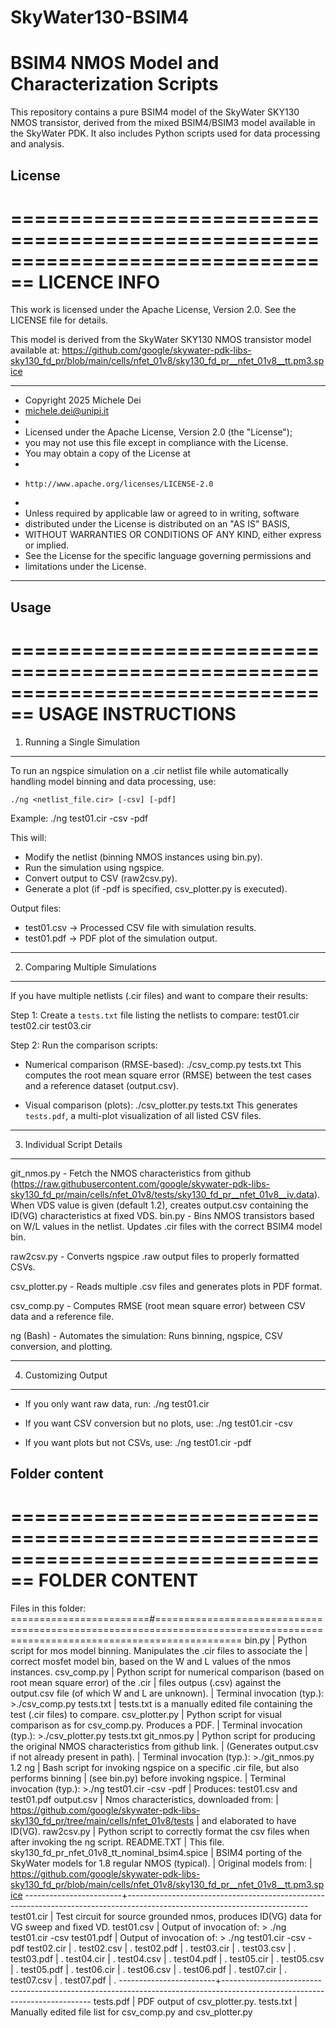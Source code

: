 # SkyWater130-BSIM4
# BSIM4 NMOS Model and Characterization Scripts

This repository contains a pure BSIM4 model of the SkyWater SKY130 NMOS transistor, derived from the mixed BSIM4/BSIM3 model available in the SkyWater PDK.  It also includes Python scripts used for data processing and analysis.

## License
================================================================================
                            LICENCE INFO
================================================================================

This work is licensed under the Apache License, Version 2.0. See the LICENSE file for details.

This model is derived from the SkyWater SKY130 NMOS transistor model available at:
https://github.com/google/skywater-pdk-libs-sky130_fd_pr/blob/main/cells/nfet_01v8/sky130_fd_pr__nfet_01v8__tt.pm3.spice

*******************************************************************************
* Copyright 2025 Michele Dei 
* michele.dei@unipi.it
*
* Licensed under the Apache License, Version 2.0 (the "License");
* you may not use this file except in compliance with the License.
* You may obtain a copy of the License at
*
*     http://www.apache.org/licenses/LICENSE-2.0
*
* Unless required by applicable law or agreed to in writing, software
* distributed under the License is distributed on an "AS IS" BASIS,
* WITHOUT WARRANTIES OR CONDITIONS OF ANY KIND, either express or implied.
* See the License for the specific language governing permissions and
* limitations under the License.
*******************************************************************************

## Usage
================================================================================
                            USAGE INSTRUCTIONS
================================================================================

1. Running a Single Simulation
------------------------------
To run an ngspice simulation on a .cir netlist file while automatically handling 
model binning and data processing, use:

    ./ng <netlist_file.cir> [-csv] [-pdf]

Example:
    ./ng test01.cir -csv -pdf

This will:
- Modify the netlist (binning NMOS instances using bin.py).
- Run the simulation using ngspice.
- Convert output to CSV (raw2csv.py).
- Generate a plot (if -pdf is specified, csv_plotter.py is executed).

Output files:
- test01.csv  -> Processed CSV file with simulation results.
- test01.pdf  -> PDF plot of the simulation output.

--------------------------------------------------------------------------------

2. Comparing Multiple Simulations
---------------------------------
If you have multiple netlists (.cir files) and want to compare their results:

Step 1: Create a `tests.txt` file listing the netlists to compare:
    test01.cir
    test02.cir
    test03.cir

Step 2: Run the comparison scripts:

- Numerical comparison (RMSE-based):
    ./csv_comp.py tests.txt
  This computes the root mean square error (RMSE) between the test cases and 
  a reference dataset (output.csv).

- Visual comparison (plots):
    ./csv_plotter.py tests.txt
  This generates `tests.pdf`, a multi-plot visualization of all listed CSV files.

--------------------------------------------------------------------------------

3. Individual Script Details
----------------------------
git_nmos.py    - Fetch the NMOS characteristics from github (https://raw.githubusercontent.com/google/skywater-pdk-libs-sky130_fd_pr/main/cells/nfet_01v8/tests/sky130_fd_pr__nfet_01v8__iv.data).
	         When VDS value is given (default 1.2), creates output.csv containing the ID(VG) characteristics at fixed VDS.
bin.py         - Bins NMOS transistors based on W/L values in the netlist. Updates .cir files 
                 with the correct BSIM4 model bin.

raw2csv.py     - Converts ngspice .raw output files to properly formatted CSVs.

csv_plotter.py - Reads multiple .csv files and generates plots in PDF format.

csv_comp.py    - Computes RMSE (root mean square error) between CSV data and a reference file.

ng (Bash)      - Automates the simulation: Runs binning, ngspice, CSV conversion, and plotting.

--------------------------------------------------------------------------------

4. Customizing Output
---------------------
- If you only want raw data, run:
      ./ng test01.cir

- If you want CSV conversion but no plots, use:
      ./ng test01.cir -csv

- If you want plots but not CSVs, use:
      ./ng test01.cir -pdf
      

## Folder content
================================================================================
                            FOLDER CONTENT
================================================================================


Files in this folder:
========================#===========================================================================================================================
bin.py			| Python script for mos model binning. Manipulates the .cir files to associate the 
			| correct mosfet model bin, based on the W and L values of the nmos instances.
csv_comp.py		| Python script for numerical comparison (based on root mean square error) of the .cir
			| files outpus (.csv) against the output.csv file (of which W and L are unknown).
			| Terminal invocation (typ.): >./csv_comp.py tests.txt 
			| tests.txt is a manually edited file containing the test (.cir files) to compare.
csv_plotter.py		| Python script for visual comparison as for csv_comp.py. Produces a PDF.
			| Terminal invocation (typ.): >./csv_plotter.py tests.txt 
git_nmos.py		| Python script for producing the original NMOS characteristics from github link. 
			| (Generates output.csv if not already present in path).
			| Terminal invocation (typ.): >./git_nmos.py 1.2
ng			| Bash script for invoking ngspice on a specific .cir file, but also performs binning 
			| (see bin.py) before invoking ngspice. 
			| Terminal invocation (typ.): >./ng test01.cir -csv -pdf
			| Produces: test01.csv and test01.pdf
output.csv		| Nmos characteristics, downloaded from: 
			| https://github.com/google/skywater-pdk-libs-sky130_fd_pr/tree/main/cells/nfet_01v8/tests
			| and elaborated to have ID(VG).
raw2csv.py		| Python script to correctly format the csv files when after invoking the ng script.
README.TXT		| This file.
sky130_fd_pr_nfet_01v8_tt_nominal_bsim4.spice
			| BSIM4 porting of the SkyWater models for 1.8 regular NMOS (typical).
			| Original models from:
			| https://github.com/google/skywater-pdk-libs-sky130_fd_pr/blob/main/cells/nfet_01v8/sky130_fd_pr__nfet_01v8__tt.pm3.spice
------------------------+---------------------------------------------------------------------------------------------------------------------------
test01.cir		| Test circuit for source grounded nmos, produces ID(VG) data for VG sweep and fixed VD.
test01.csv		| Output of invocation of: > ./ng test01.cir -csv
test01.pdf		| Output of invocation of: > ./ng test01.cir -csv -pdf
test02.cir		| .
test02.csv		| .
test02.pdf		| .
test03.cir		| .
test03.csv		| .
test03.pdf		| .
test04.cir		| .
test04.csv		| .
test04.pdf		| .
test05.cir		| .
test05.csv		| .
test05.pdf		| .
test06.cir		| .
test06.csv		| .
test06.pdf		| .
test07.cir		| .
test07.csv		| .
test07.pdf		| .
------------------------+---------------------------------------------------------------------------------------------------------------------------
tests.pdf		| PDF output of csv_plotter.py.
tests.txt		| Manually edited file list for csv_comp.py and csv_plotter.py
